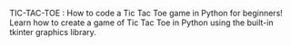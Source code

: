 TIC-TAC-TOE :
How to code a Tic Tac Toe game in Python for beginners! Learn how to create a game of Tic Tac Toe in Python using the built-in tkinter graphics library. 
